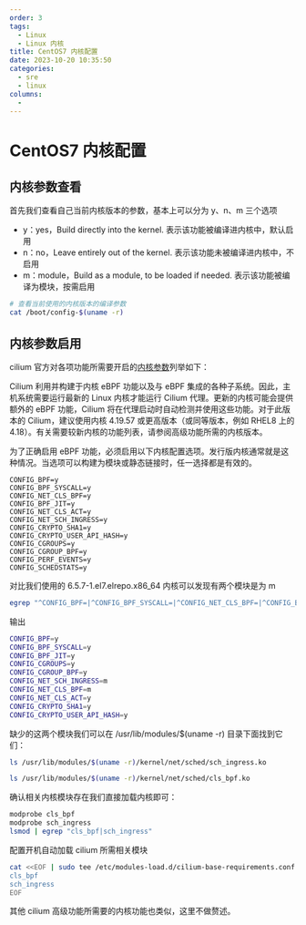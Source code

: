 ```yaml
---
order: 3
tags: 
  - Linux
  - Linux 内核
title: CentOS7 内核配置
date: 2023-10-20 10:35:50
categories: 
  - sre
  - linux
columns: 
  - 
---
```


# CentOS7 内核配置

## 内核参数查看

首先我们查看自己当前内核版本的参数，基本上可以分为 y、n、m 三个选项

- y：yes，Build directly into the kernel. 表示该功能被编译进内核中，默认启用
- n：no，Leave entirely out of the kernel. 表示该功能未被编译进内核中，不启用
- m：module，Build as a module, to be loaded if needed. 表示该功能被编译为模块，按需启用

```bash
# 查看当前使用的内核版本的编译参数
cat /boot/config-$(uname -r)
```

## 内核参数启用

cilium 官方对各项功能所需要开启的[内核参数](http://localhost:3000/sre/cilium/Cilium%20%E4%BE%9D%E8%B5%96.html#%E5%86%85%E6%A0%B8%E5%8F%82%E6%95%B0)列举如下：

Cilium 利用并构建于内核 eBPF 功能以及与 eBPF 集成的各种子系统。因此，主机系统需要运行最新的 Linux 内核才能运行 Cilium 代理。更新的内核可能会提供额外的 eBPF 功能，Cilium 将在代理启动时自动检测并使用这些功能。对于此版本的 Cilium，建议使用内核 4.19.57 或更高版本（或同等版本，例如 RHEL8 上的 4.18）。有关需要较新内核的功能列表，请参阅高级功能所需的内核版本。

为了正确启用 eBPF 功能，必须启用以下内核配置选项。发行版内核通常就是这种情况。当选项可以构建为模块或静态链接时，任一选择都是有效的。

```text
CONFIG_BPF=y
CONFIG_BPF_SYSCALL=y
CONFIG_NET_CLS_BPF=y
CONFIG_BPF_JIT=y
CONFIG_NET_CLS_ACT=y
CONFIG_NET_SCH_INGRESS=y
CONFIG_CRYPTO_SHA1=y
CONFIG_CRYPTO_USER_API_HASH=y
CONFIG_CGROUPS=y
CONFIG_CGROUP_BPF=y
CONFIG_PERF_EVENTS=y
CONFIG_SCHEDSTATS=y
```

对比我们使用的 6.5.7-1.el7.elrepo.x86_64 内核可以发现有两个模块是为 m

```bash
egrep "^CONFIG_BPF=|^CONFIG_BPF_SYSCALL=|^CONFIG_NET_CLS_BPF=|^CONFIG_BPF_JIT=|^CONFIG_NET_CLS_ACT=|^CONFIG_NET_SCH_INGRESS=|^CONFIG_CRYPTO_SHA1=|^CONFIG_CRYPTO_USER_API_HASH=|^CONFIG_CGROUPS=|^CONFIG_CGROUP_BPF=" /boot/config-6.5.7-1.el7.elrepo.x86_64
```

输出

```bash
CONFIG_BPF=y
CONFIG_BPF_SYSCALL=y
CONFIG_BPF_JIT=y
CONFIG_CGROUPS=y
CONFIG_CGROUP_BPF=y
CONFIG_NET_SCH_INGRESS=m
CONFIG_NET_CLS_BPF=m
CONFIG_NET_CLS_ACT=y
CONFIG_CRYPTO_SHA1=y
CONFIG_CRYPTO_USER_API_HASH=y
```

缺少的这两个模块我们可以在 /usr/lib/modules/$(uname -r) 目录下面找到它们：

```bash
ls /usr/lib/modules/$(uname -r)/kernel/net/sched/sch_ingress.ko

ls /usr/lib/modules/$(uname -r)/kernel/net/sched/cls_bpf.ko
```

确认相关内核模块存在我们直接加载内核即可：

```bash
modprobe cls_bpf
modprobe sch_ingress
lsmod | egrep "cls_bpf|sch_ingress"
```

配置开机自动加载 cilium 所需相关模块

```bash
cat <<EOF | sudo tee /etc/modules-load.d/cilium-base-requirements.conf
cls_bpf
sch_ingress
EOF
```

其他 cilium 高级功能所需要的内核功能也类似，这里不做赘述。
